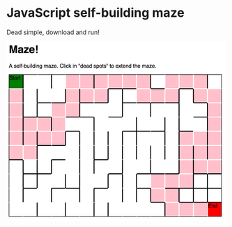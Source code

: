 # JavaScript self-building maze

Dead simple, download and run!

![sample maze screenshot](/docs/sample_maze.png)